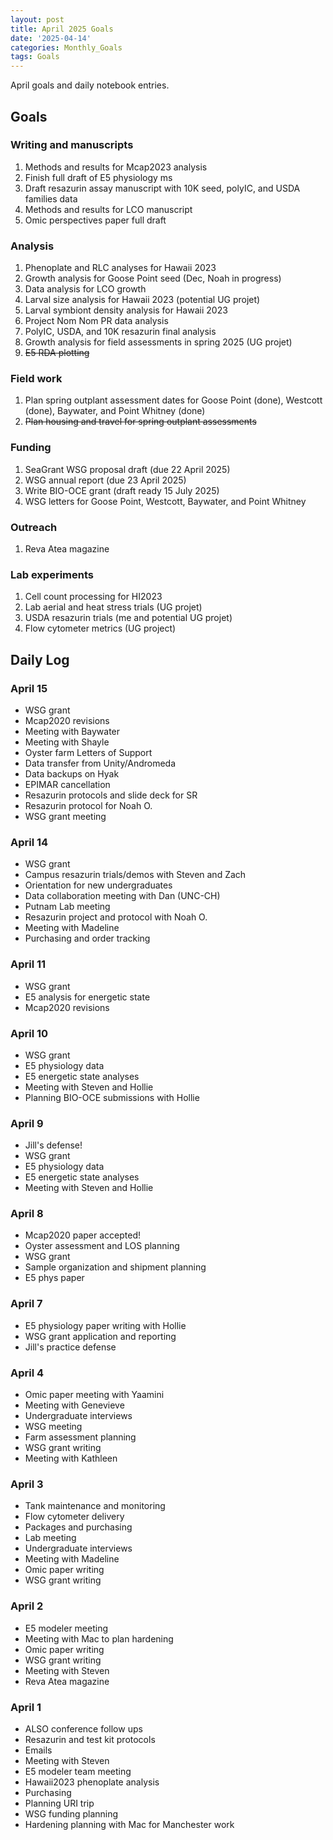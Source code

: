 ```yaml
---
layout: post
title: April 2025 Goals
date: '2025-04-14'
categories: Monthly_Goals
tags: Goals
---
```


April goals and daily notebook entries. 

## Goals  

### Writing and manuscripts 
              
1. Methods and results for Mcap2023 analysis
2. Finish full draft of E5 physiology ms  
3. Draft resazurin assay manuscript with 10K seed, polyIC, and USDA families data
4. Methods and results for LCO manuscript 
5. Omic perspectives paper full draft 

### Analysis

1. Phenoplate and RLC analyses for Hawaii 2023
2. Growth analysis for Goose Point seed (Dec, Noah in progress)
3. Data analysis for LCO growth 
4. Larval size analysis for Hawaii 2023 (potential UG projet)
5. Larval symbiont density analysis for Hawaii 2023
6. Project Nom Nom PR data analysis 
7. PolyIC, USDA, and 10K resazurin final analysis 
8. Growth analysis for field assessments in spring 2025 (UG projet)
9. ~~E5 RDA plotting~~

### Field work 

1. Plan spring outplant assessment dates for Goose Point (done), Westcott (done), Baywater, and Point Whitney (done)
2. ~~Plan housing and travel for spring outplant assessments~~ 

### Funding

1. SeaGrant WSG proposal draft (due 22 April 2025) 
2. WSG annual report (due 23 April 2025) 
3. Write BIO-OCE grant (draft ready 15 July 2025) 
4. WSG letters for Goose Point, Westcott, Baywater, and Point Whitney

### Outreach 

1. Reva Atea magazine 

### Lab experiments 

1. Cell count processing for HI2023 
2. Lab aerial and heat stress trials (UG projet)
3. USDA resazurin trials (me and potential UG projet)
4. Flow cytometer metrics (UG project)

## **Daily Log**   

### April 15
 
- WSG grant
- Mcap2020 revisions
- Meeting with Baywater
- Meeting with Shayle
- Oyster farm Letters of Support 
- Data transfer from Unity/Andromeda
- Data backups on Hyak
- EPIMAR cancellation
- Resazurin protocols and slide deck for SR 
- Resazurin protocol for Noah O. 
- WSG grant meeting

### April 14
 
- WSG grant
- Campus resazurin trials/demos with Steven and Zach 
- Orientation for new undergraduates
- Data collaboration meeting with Dan (UNC-CH)
- Putnam Lab meeting 
- Resazurin project and protocol with Noah O. 
- Meeting with Madeline 
- Purchasing and order tracking 

### April 11
 
- WSG grant
- E5 analysis for energetic state 
- Mcap2020 revisions 

### April 10
 
- WSG grant
- E5 physiology data
- E5 energetic state analyses 
- Meeting with Steven and Hollie 
- Planning BIO-OCE submissions with Hollie 

### April 9

- Jill's defense! 
- WSG grant
- E5 physiology data
- E5 energetic state analyses 
- Meeting with Steven and Hollie 

### April 8

- Mcap2020 paper accepted! 
- Oyster assessment and LOS planning
- WSG grant
- Sample organization and shipment planning 
- E5 phys paper 

### April 7

- E5 physiology paper writing with Hollie
- WSG grant application and reporting 
- Jill's practice defense 

### April 4

- Omic paper meeting with Yaamini
- Meeting with Genevieve
- Undergraduate interviews
- WSG meeting 
- Farm assessment planning 
- WSG grant writing 
- Meeting with Kathleen

### April 3

- Tank maintenance and monitoring
- Flow cytometer delivery 
- Packages and purchasing 
- Lab meeting 
- Undergraduate interviews 
- Meeting with Madeline 
- Omic paper writing 
- WSG grant writing

### April 2

- E5 modeler meeting 
- Meeting with Mac to plan hardening 
- Omic paper writing 
- WSG grant writing 
- Meeting with Steven 
- Reva Atea magazine

### April 1

- ALSO conference follow ups 
- Resazurin and test kit protocols 
- Emails 
- Meeting with Steven
- E5 modeler team meeting 
- Hawaii2023 phenoplate analysis 
- Purchasing 
- Planning URI trip 
- WSG funding planning 
- Hardening planning with Mac for Manchester work 